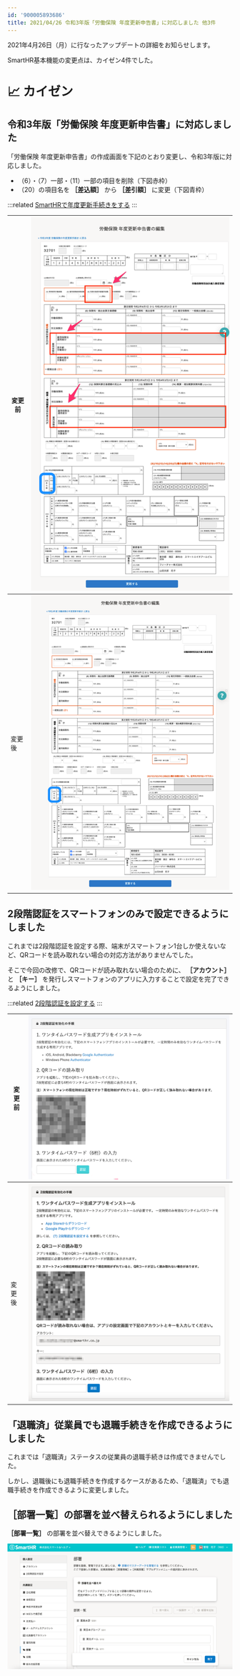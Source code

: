 ```yaml
---
id: '900005893686'
title: 2021/04/26 令和3年版「労働保険 年度更新申告書」に対応しました 他3件
---
```

2021年4月26日（月）に行なったアップデートの詳細をお知らせします。

SmartHR基本機能の変更点は、カイゼン4件でした。

# 📈 カイゼン

## 令和3年版「労働保険 年度更新申告書」に対応しました

「労働保険 年度更新申告書」の作成画面を下記のとおり変更し、令和3年版に対応しました。

- （6）・（7）一部・（11）一部の項目を削除（下図赤枠）
- （20）の項目名を **［差込額］** から **［差引額］** に変更（下図青枠）

:::related
[SmartHRで年度更新手続きをする](https://knowledge.smarthr.jp/hc/ja/articles/360026107074)
:::

| 変更前 | ![](./upload_4d918110e229a9a7b6edc0523de6382e.png) |
| --- | --- |
| 変更後 | ![](./115704391-486e0300-a3a6-11eb-9c72-7631c9d5cad1-2.png) |

## 2段階認証をスマートフォンのみで設定できるようにしました

これまでは2段階認証を設定する際、端末がスマートフォン1台しか使えないなど、QRコードを読み取れない場合の対応方法がありませんでした。

そこで今回の改修で、QRコードが読み取れない場合のために、 **［アカウント］** と **［キー］** を発行しスマートフォンのアプリに入力することで設定を完了できるようにしました。

:::related
[2段階認証を設定する](https://knowledge.smarthr.jp/hc/ja/articles/360026106174)
:::

| 変更前 | ![](./image1-3.png) |
| --- | --- |
| 変更後 | ![](./__________2021-04-27_13_06_08.png) |

## 「退職済」従業員でも退職手続きを作成できるようにしました

これまでは「退職済」ステータスの従業員の退職手続きは作成できませんでした。

しかし、退職後にも退職手続きを作成するケースがあるため、「退職済」でも退職手続きを作成できるように変更しました。

## ［部署一覧］の部署を並べ替えられるようにしました

 **［部署一覧］** の部署を並べ替えできるようにしました。

![](./__________2021-04-27_15_30_05.png)
